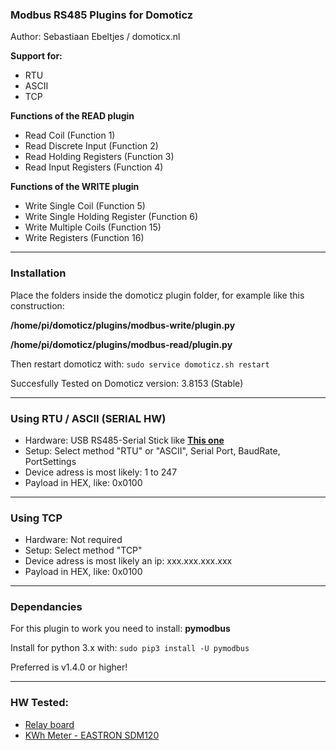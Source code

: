 ### Modbus RS485 Plugins for Domoticz
Author: Sebastiaan Ebeltjes / domoticx.nl

**Support for:**
* RTU
* ASCII
* TCP

**Functions of the READ plugin**

* Read Coil (Function 1)
* Read Discrete Input (Function 2)
* Read Holding Registers (Function 3)
* Read Input Registers (Function 4)

**Functions of the WRITE plugin**

* Write Single Coil (Function 5)
* Write Single Holding Register (Function 6)
* Write Multiple Coils (Function 15)
* Write Registers (Function 16)

-----
### Installation

Place the folders inside the domoticz plugin folder, for example like this construction:

**/home/pi/domoticz/plugins/modbus-write/plugin.py**

**/home/pi/domoticz/plugins/modbus-read/plugin.py**

Then restart domoticz with: ```sudo service domoticz.sh restart```

Succesfully Tested on Domoticz version: 3.8153 (Stable)

-----
### Using RTU / ASCII (SERIAL HW)

* Hardware: USB RS485-Serial Stick like **[This one](http://domoticx.nl/webwinkel/index.php?route=product/product&product_id=386)**
* Setup: Select method "RTU" or "ASCII", Serial Port, BaudRate, PortSettings
* Device adress is most likely: 1 to 247
* Payload in HEX, like: 0x0100

-----
### Using TCP

* Hardware: Not required
* Setup: Select method "TCP"
* Device adress is most likely an ip: xxx.xxx.xxx.xxx
* Payload in HEX, like: 0x0100

-----
### Dependancies

For this plugin to work you need to install: **pymodbus**

Install for python 3.x with: ```sudo pip3 install -U pymodbus```

Preferred is v1.4.0 or higher!

-----
### HW Tested:
* [Relay board](http://domoticx.com/modbus-relaisbord/)
* [KWh Meter - EASTRON SDM120](http://domoticx.com/modbus-kwh-meter-eastron-sdm120/)
